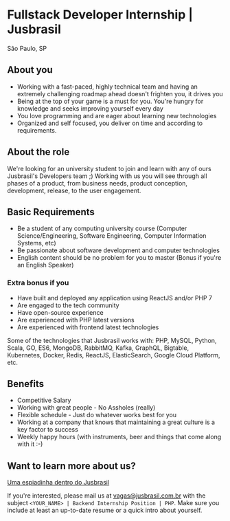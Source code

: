 # Fullstack Developer Internship | Jusbrasil
São Paulo, SP

## About you
- Working with a fast-paced, highly technical team and having an extremely challenging roadmap ahead doesn't frighten you, it drives you
- Being at the top of your game is a must for you. You're hungry for knowledge and seeks improving yourself every day
- You love programming and are eager about learning new technologies
- Organized and self focused, you deliver on time and according to requirements.

## About the role
We're looking for an university student to join and learn with any of ours Jusbrasil's Developers team ;) Working with us you will see through all phases of a product, from business needs, product conception, development, release, to the user engagement.

## Basic Requirements
- Be a student of any computing university course (Computer Science/Engineering, Software Engineering, Computer Information Systems, etc)
- Be passionate about software development and computer technologies
- English content should be no problem for you to master (Bonus if you're an English Speaker)

 ### Extra bonus if you
- Have built and deployed any application using ReactJS and/or PHP 7
- Are engaged to the tech community
- Have open-source experience
- Are experienced with PHP latest versions
- Are experienced with frontend latest technologies

Some of the technologies that Jusbrasil works with: PHP, MySQL, Python, Scala, GO, ES6, MongoDB, RabbitMQ, Kafka, GraphQL, Bigtable, Kubernetes, Docker, Redis, ReactJS, ElasticSearch, Google Cloud Platform, etc.

## Benefits
 - Competitive Salary
 - Working with great people - No Assholes (really)
 - Flexible schedule - Just do whatever works best for you
 - Working at a company that knows that maintaining a great culture is a key factor to success
 - Weekly happy hours (with instruments, beer and things that come along with it :-)

## Want to learn more about us?
 [Uma espiadinha dentro do Jusbrasil](https://danielmurta.jusbrasil.com.br/artigos/383937197/o-o-uma-espiadinha-dentro-do-jusbrasil)

If you're interested, please mail us at vagas@jusbrasil.com.br with the subject `<YOUR_NAME> | Backend Internship Position | PHP`.
Make sure you include at least an up-to-date resume or a quick intro about yourself.
